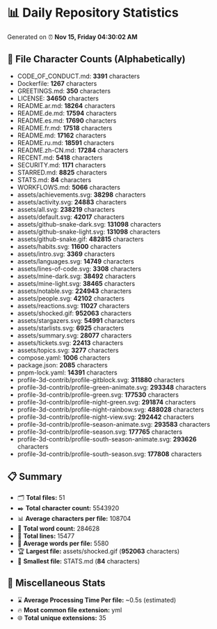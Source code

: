 # 📊 Daily Repository Statistics
Generated on ⏰ **Nov 15, Friday 04:30:02 AM**

## 📂 File Character Counts (Alphabetically)
- CODE_OF_CONDUCT.md: **3391** characters
- Dockerfile: **1267** characters
- GREETINGS.md: **350** characters
- LICENSE: **34650** characters
- README.ar.md: **18264** characters
- README.de.md: **17594** characters
- README.es.md: **17690** characters
- README.fr.md: **17518** characters
- README.md: **17162** characters
- README.ru.md: **18591** characters
- README.zh-CN.md: **17284** characters
- RECENT.md: **5418** characters
- SECURITY.md: **1171** characters
- STARRED.md: **8825** characters
- STATS.md: **84** characters
- WORKFLOWS.md: **5066** characters
- assets/achievements.svg: **38298** characters
- assets/activity.svg: **24883** characters
- assets/all.svg: **238219** characters
- assets/default.svg: **42017** characters
- assets/github-snake-dark.svg: **131098** characters
- assets/github-snake-light.svg: **131098** characters
- assets/github-snake.gif: **482815** characters
- assets/habits.svg: **11600** characters
- assets/intro.svg: **3369** characters
- assets/languages.svg: **14749** characters
- assets/lines-of-code.svg: **3308** characters
- assets/mine-dark.svg: **38492** characters
- assets/mine-light.svg: **38465** characters
- assets/notable.svg: **224943** characters
- assets/people.svg: **42102** characters
- assets/reactions.svg: **11027** characters
- assets/shocked.gif: **952063** characters
- assets/stargazers.svg: **54991** characters
- assets/starlists.svg: **6925** characters
- assets/summary.svg: **28077** characters
- assets/tickets.svg: **22413** characters
- assets/topics.svg: **3277** characters
- compose.yaml: **1006** characters
- package.json: **2085** characters
- pnpm-lock.yaml: **14391** characters
- profile-3d-contrib/profile-gitblock.svg: **311880** characters
- profile-3d-contrib/profile-green-animate.svg: **293348** characters
- profile-3d-contrib/profile-green.svg: **177530** characters
- profile-3d-contrib/profile-night-green.svg: **291874** characters
- profile-3d-contrib/profile-night-rainbow.svg: **488028** characters
- profile-3d-contrib/profile-night-view.svg: **292442** characters
- profile-3d-contrib/profile-season-animate.svg: **293583** characters
- profile-3d-contrib/profile-season.svg: **177765** characters
- profile-3d-contrib/profile-south-season-animate.svg: **293626** characters
- profile-3d-contrib/profile-south-season.svg: **177808** characters

## 📋 Summary
- 🗂️ **Total files:** 51
- ✒️ **Total character count:** 5543920
- 📊 **Average characters per file:** 108704
- 📝 **Total word count:** 284628
- 🧾 **Total lines:** 15477
- 📐 **Average words per file:** 5580
- 🏆 **Largest file:** assets/shocked.gif (**952063** characters)
- 🥉 **Smallest file:** STATS.md (**84** characters)

## 🌟 Miscellaneous Stats
- ⌛ **Average Processing Time Per file:** ~0.5s (estimated)
- 🔥 **Most common file extension:** yml
- 🌐 **Total unique extensions:** 35
